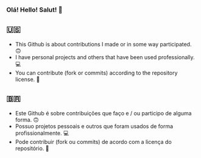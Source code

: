 ### Olá! Hello! Salut! 👋 
## :us:
 - This Github is about contributions I made or in some way participated. 🙃
 - I have personal projects and others that have been used professionally. 💻
 - You can contribute (fork or commits) according to the repository license. 🔄
## 🇧🇷
 - Este Github é sobre contribuições que faço e / ou participo de alguma forma. 🙃
 - Possuo projetos pessoais e outros que foram usados de forma profissionalmente. 💻
 - Pode contribuir (fork ou commits) de acordo com a licença do repositório. 🔄
